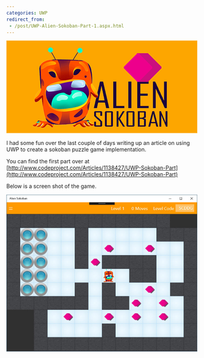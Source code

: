 ```yaml
---
categories: UWP
redirect_from:
 - /post/UWP-Alien-Sokoban-Part-1.aspx.html
---
```


![Alien Sokoban Logo](/assets/images/AlienSokobanLogo.png)

I had some fun over the last couple of days writing up an article on using UWP to create a sokoban puzzle game implementation.

You can find the first part over at [http://www.codeproject.com/Articles/1138427/UWP-Sokoban-Part](http://www.codeproject.com/Articles/1138427/UWP-Sokoban-Part)	

Below is a screen shot of the game.

<img src="/assets/images/AlienSokobanIos.jpg" alt="Alien Sokoban Game" width="500px" />